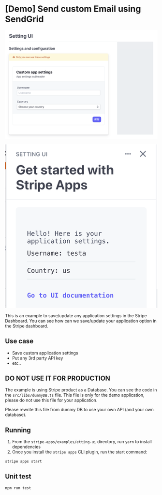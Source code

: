 # [Demo] Send custom Email using SendGrid

![Setting UI](./screenshot-1.png)

![Application UI](./screenshot-2.png)

This is an example to save/update any application settings in the Stripe Dashboard.
You can see how can we save/update your application option in the Stripe dashboard.

## Use case

- Save custom application settings
- Put any 3rd party API key
- etc..

## DO NOT USE IT FOR PRODUCTION

The example is using Stripe product as a Database.
You can see the code in the `src/libs/dummyDB.ts` file.
This file is only for the demo application, please do not use this file for your application.

Please rewrite this file from dummy DB to use your own API (and your own database).

## Running

1. From the `stripe-apps/examples/etting-ui` directory, run `yarn` to install dependencies
2. Once you install the `stripe apps` CLI plugin, run the start command:

```
stripe apps start
```

## Unit test

```bash
npm run test
```